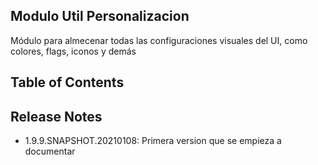 ## Modulo Util Personalizacion

Módulo para almecenar todas las configuraciones visuales del UI, como colores, flags, iconos y demás

## Table of Contents

## Release Notes
- 1.9.9.SNAPSHOT.20210108: Primera version que se empieza a documentar
